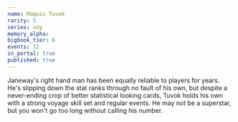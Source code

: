 ```yaml
---
name: Maquis Tuvok
rarity: 5
series: voy
memory_alpha:
bigbook_tier: 6
events: 12
in_portal: true
published: true
---
```


Janeway's right hand man has been equally reliable to players for years. He's slipping down the stat ranks through no fault of his own, but despite a never-ending crop of better statistical looking cards, Tuvok holds his own with a strong voyage skill set and regular events. He may not be a superstar, but you won't go too long without calling his number.
